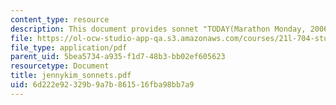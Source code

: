 ```yaml
---
content_type: resource
description: This document provides sonnet "TODAY(Marathon Monday, 2006)"
file: https://ol-ocw-studio-app-qa.s3.amazonaws.com/courses/21l-704-studies-in-poetry-from-the-sonneteers-to-the-metaphysicals-spring-2006/6d222e92329b9a7b861516fba98bb7a9_jennykim_sonnets.pdf
file_type: application/pdf
parent_uid: 5bea5734-a935-f1d7-48b3-bb02ef605623
resourcetype: Document
title: jennykim_sonnets.pdf
uid: 6d222e92-329b-9a7b-8615-16fba98bb7a9
---
```

